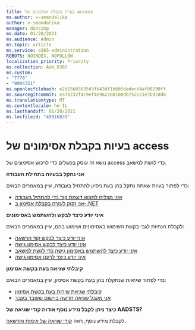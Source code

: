 ```yaml
---
title: בעיות בקבלת אסימונים של access
ms.author: v-smandalika
author: v-smandalika
manager: dansimp
ms.date: 01/20/2021
ms.audience: Admin
ms.topic: article
ms.service: o365-administration
ROBOTS: NOINDEX, NOFOLLOW
localization_priority: Priority
ms.collection: Adm_O365
ms.custom:
- "7776"
- "9004351"
ms.openlocfilehash: e2d15603835d3fb43df1b6b5dadec64af00290ff
ms.sourcegitcommit: e378232f4c9ef4e962208100db752221e7bd2dd6
ms.translationtype: MT
ms.contentlocale: he-IL
ms.lasthandoff: 01/20/2021
ms.locfileid: "49916839"
---
```

# <a name="issues-with-getting-access-tokens"></a>בעיות בקבלת אסימונים של access

נושא זה עוסק בכשלים כדי לרכוש אסימונים של access כדי לגשת למשאב.

**אני נתקל בבעיות בתחילת העבודה**

כדי לפתור בעיות שאתה נתקל בהן בעת ניסיון להתחיל בעבודה, עיין במאמרים הבאים:

- [איני מצליח למצוא דוגמת קוד כדי להתחיל בעבודה](https://docs.microsoft.com/azure/active-directory/develop/sample-v2-code) 
- [אני זקוק לעזרה בקבלת אסימון ב-.NET](https://docs.microsoft.com/azure/active-directory/develop/authentication-flows-app-scenarios)

**איני יודע כיצד לבקש ולהשתמש באסימונים**

לקבלת הנחיות לגבי בקשת השימוש באסימונים ושימוש בהם, עיין במאמרים הבאים:

- [איני יודע כיצד לבקש קוד הרשאה](https://docs.microsoft.com/azure/active-directory/develop/v2-oauth2-auth-code-flow#request-an-authorization-code) 
- [איני יודע כיצד לבקש אסימון גישה](https://docs.microsoft.com/azure/active-directory/develop/v2-oauth2-auth-code-flow#use-the-authorization-code-to-request-an-access-token) 
- [איני יודע כיצד להשתמש באסימון גישה כדי לגשת למשאב](https://docs.microsoft.com/azure/active-directory/develop/v2-oauth2-auth-code-flow#use-the-access-token-to-access-the-resource) 
- [איני יודע כיצד לרענן אסימון גישה](https://docs.microsoft.com/azure/active-directory/develop/v2-oauth2-auth-code-flow#refreshing-the-access-tokens)

**קיבלתי שגיאה בעת בקשת אסימון**

כדי לפתור שגיאות שנתקלת בהן בעת בקשת אסימון, עיין במאמרים הבאים:

- [קיבלתי שגיאת שירות בעת בקשת אסימון](https://docs.microsoft.com/azure/active-directory/develop/reference-aadsts-error-codes) 
- [אני מקבל שגיאה חדשה ביישום שעובד בעבר](https://docs.microsoft.com/azure/active-directory/develop/reference-breaking-changes)

**כיצד ניתן לקבל מידע נוסף אודות קודי שגיאה של AADSTS?**

לקבלת מידע נוסף, ראה [קודי שגיאה של אימות והרשאה](https://docs.microsoft.com/azure/active-directory/develop/reference-aadsts-error-codes).





